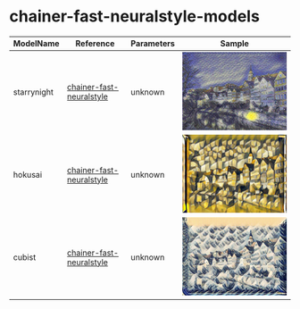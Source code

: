 # chainer-fast-neuralstyle-models

ModelName | Reference | Parameters | Sample
--- | --- | --- | ---
starrynight | [chainer-fast-neuralstyle](https://github.com/yusuketomoto/chainer-fast-neuralstyle) | unknown | ![starrynight](images/starrynight.jpg)
hokusai | [chainer-fast-neuralstyle](https://github.com/genekogan/CubistMirror/) | unknown |![cubist](images/cubist.jpg?raw=true)
cubist | [chainer-fast-neuralstyle](https://github.com/genekogan/CubistMirror/) | unknown | ![hokusai](images/hokusai.jpg?raw=true)
